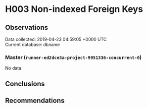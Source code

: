 # H003 Non-indexed Foreign Keys #

## Observations ##
Data collected: 2019-04-23 04:59:05 +0000 UTC  
Current database: dbname  

### Master (`runner-ed2dce3a-project-9951336-concurrent-0`) ###


No data


## Conclusions ##


## Recommendations ##

